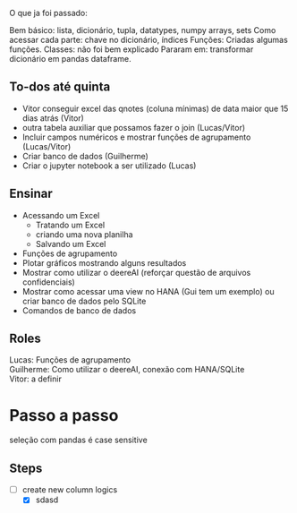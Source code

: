 O que ja foi passado:

Bem básico: lista, dicionário, tupla, datatypes, numpy arrays, sets
Como acessar cada parte: chave no dicionário, índices
Funções: Criadas algumas funções.
Classes: não foi bem explicado
Pararam em: transformar dicionário em pandas dataframe.

## To-dos até quinta

- Vitor conseguir excel das qnotes (coluna mínimas) de data maior que 15 dias atrás (Vitor)
- outra tabela auxiliar que possamos fazer o join (Lucas/Vitor)
- Incluir campos numéricos e mostrar funções de agrupamento (Lucas/Vitor)
- Criar banco de dados (Guilherme)
- Criar o jupyter notebook a ser utilizado (Lucas)

## Ensinar

- Acessando um Excel
  - Tratando um Excel
  - criando uma nova planilha
  - Salvando um Excel
- Funções de agrupamento
- Plotar gráficos mostrando alguns resultados
- Mostrar como utilizar o deereAI (reforçar questão de arquivos confidenciais)
- Mostrar como acessar uma view no HANA (Gui tem um exemplo) ou criar banco de dados pelo SQLite
- Comandos de banco de dados

## Roles

Lucas: Funções de agrupamento  
Guilherme: Como utilizar o deereAI, conexão com HANA/SQLite  
Vitor: a definir  

# Passo a passo

seleção com pandas é case sensitive

## Steps

- [ ] create new column logics
  - [x] sdasd
